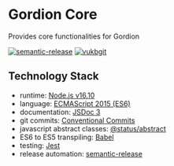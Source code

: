 # Gordion Core #

Provides core functionalities for Gordion

[![semantic-release](https://img.shields.io/badge/%20%20%F0%9F%93%A6%F0%9F%9A%80-semantic--release-e10079.svg)](https://github.com/semantic-release/semantic-release)
[![vukbgit](https://circleci.com/gh/vukbgit/gordion-core.svg?style=svg)](https://app.circleci.com/pipelines/github/vukbgit)


## Technology Stack ##

* runtime: [Node.js v16.10](https://nodejs.org/dist/latest-v16.x/docs/api/)
* language: [ECMAScript 2015 (ES6)](https://262.ecma-international.org/6.0/)
* documentation: [JSDoc 3](https://jsdoc.app)
* git commits: [Conventional Commits](https://www.conventionalcommits.org/en/v1.0.0/)
* javascript abstract classes: [@status/abstract](https://www.npmjs.com/package/@status/abstract)
* ES6 to ES5 transpiling: [Babel](https://github.com/babel)
* testing: [Jest](https://jestjs.io)
* release automation: [semantic-release](https://github.com/semantic-release/semantic-release)
